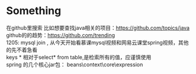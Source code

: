 # Something
  在github里搜索 比如想要查找java相关的项目：https://github.com/topics/java
  github的的趋势：https://github.com/trending  
  1205: mysql join , 从今天开始看慕课mysql视频和网易云课堂spring视频，其他的先不着急看  
  keys * 相对于select* from table,是检索所有的值，应谨慎使用  
  spring 的几个核心jar包： beans\context\core\expression  
  

